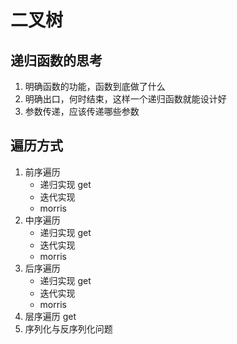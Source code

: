# 二叉树

## 递归函数的思考

1. 明确函数的功能，函数到底做了什么
2. 明确出口，何时结束，这样一个递归函数就能设计好
3. 参数传递，应该传递哪些参数

## 遍历方式

1. 前序遍历
   - 递归实现 get
   - 迭代实现
   - morris
2. 中序遍历
   - 递归实现  get
   - 迭代实现
   - morris
3. 后序遍历
   - 递归实现  get
   - 迭代实现
   - morris
4. 层序遍历  get
5. 序列化与反序列化问题